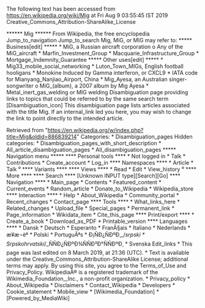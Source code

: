 The following text has been accessed from https://en.wikipedia.org/wiki/Mig at Fri Aug 9 03:55:45 IST 2019
Creative_Commons_Attribution-ShareAlike_License




















****** Mig ******
From Wikipedia, the free encyclopedia
Jump_to_navigation Jump_to_search
Mig, MiG, or MIG may refer to:
***** Business[edit] *****
    * MiG, a Russian aircraft corporation
          o Any of the MiG_aircraft
    * Marfin_Investment_Group
    * Macquarie_Infrastructure_Group
    * Mortgage_Indemnity_Guarantee
***** Other uses[edit] *****
    * Mig33_mobile_social_networking
    * Luton_Town_MIGs, English football hooligans
    * Monokine Induced by Gamma interferon, or CXCL9
    * IATA code for Mianyang_Nanjiao_Airport, China
    * Mig_Ayesa, an Australian singer-songwriter
          o MiG_(album), a 2007 album by Mig Ayesa
    * Metal_inert_gas_welding or MIG welding
                      Disambiguation page providing links to topics that could
                      be referred to by the same search term
[Disambiguation_icon] This disambiguation page lists articles associated with
                      the title Mig.
                      If an internal_link led you here, you may wish to change
                      the link to point directly to the intended article.

Retrieved from "https://en.wikipedia.org/w/index.php?title=Mig&oldid=886839214"
Categories:
    * Disambiguation_pages
Hidden categories:
    * Disambiguation_pages_with_short_description
    * All_article_disambiguation_pages
    * All_disambiguation_pages
***** Navigation menu *****
**** Personal tools ****
    * Not logged in
    * Talk
    * Contributions
    * Create_account
    * Log_in
**** Namespaces ****
    * Article
    * Talk
⁰
**** Variants ****
**** Views ****
    * Read
    * Edit
    * View_history
⁰
**** More ****
**** Search ****
[Unknown INPUT type][Search][Go]
**** Navigation ****
    * Main_page
    * Contents
    * Featured_content
    * Current_events
    * Random_article
    * Donate_to_Wikipedia
    * Wikipedia_store
**** Interaction ****
    * Help
    * About_Wikipedia
    * Community_portal
    * Recent_changes
    * Contact_page
**** Tools ****
    * What_links_here
    * Related_changes
    * Upload_file
    * Special_pages
    * Permanent_link
    * Page_information
    * Wikidata_item
    * Cite_this_page
**** Print/export ****
    * Create_a_book
    * Download_as_PDF
    * Printable_version
**** Languages ****
    * Dansk
    * Deutsch
    * Esperanto
    * FranÃ§ais
    * Italiano
    * Nederlands
    * æ¥æ¬èª
    * Polski
    * PortuguÃªs
    * Ð¡ÑÐ¿ÑÐºÐ¸_/_srpski
    * Srpskohrvatski_/_ÑÑÐ¿ÑÐºÐ¾ÑÑÐ²Ð°ÑÑÐºÐ¸
    * Svenska
Edit_links
    * This page was last edited on 8 March 2019, at 21:36 (UTC).
    * Text is available under the Creative_Commons_Attribution-ShareAlike
      License; additional terms may apply. By using this site, you agree to the
      Terms_of_Use and Privacy_Policy. WikipediaÂ® is a registered trademark of
      the Wikimedia_Foundation,_Inc., a non-profit organization.
    * Privacy_policy
    * About_Wikipedia
    * Disclaimers
    * Contact_Wikipedia
    * Developers
    * Cookie_statement
    * Mobile_view
    * [Wikimedia_Foundation]
    * [Powered_by_MediaWiki]
